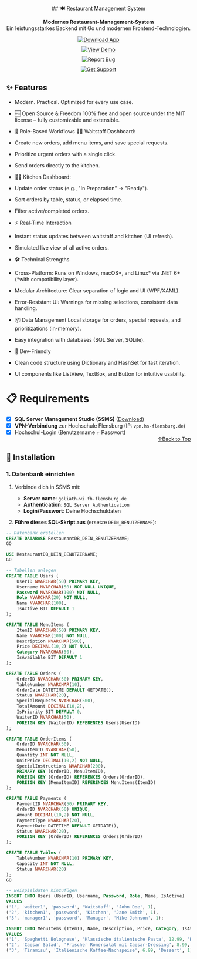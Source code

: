 <div align="center">
<a name="top"></a>
## 🍽️ Restaurant Management System  

**Modernes Restaurant-Management-System**  
Ein leistungsstarkes Backend mit Go und modernen Frontend-Technologien.  

</div>

<div align="center" style="display: flex; flex-direction: column; gap: 10px;">

  <!-- Download Button -->
  <a href="https://github.com/deinrepo/restaurant-system/releases">
    <img src="https://img.shields.io/badge/Download-App-FF5722?style=for-the-badge&logo=github" alt="Download App">
  </a>

  <!-- Demo Button -->
  <a href="https://demo.restaurant-system.de">
    <img src="https://img.shields.io/badge/View-Demo-4CAF50?style=for-the-badge&logo=google-chrome" alt="View Demo">
  </a>

  <!-- Report Bug Button -->
  <a href="https://github.com/deinrepo/restaurant-system/issues">
    <img src="https://img.shields.io/badge/Report-Bug-red?style=for-the-badge&logo=github" alt="Report Bug">
  </a>

  <!-- Support Button -->
  <a href="https://t.me/deinsupport">
    <img src="https://img.shields.io/badge/Get-Support-blue?style=for-the-badge&logo=telegram" alt="Get Support">
  </a>
</div>




## ✨ Features
- Modern. Practical. Optimized for every use case.

- 🆓 Open Source & Freedom
100% free and open source under the MIT license – fully customizable and extensible.

- 👥 Role-Based Workflows
🧑🍳 Waitstaff Dashboard:

- Create new orders, add menu items, and save special requests.

- Prioritize urgent orders with a single click.

- Send orders directly to the kitchen.

- 👨🍳 Kitchen Dashboard:

- Update order status (e.g., "In Preparation" → "Ready").

- Sort orders by table, status, or elapsed time.

- Filter active/completed orders.

- ⚡ Real-Time Interaction
- Instant status updates between waitstaff and kitchen (UI refresh).

- Simulated live view of all active orders.

- 🛠️ Technical Strengths
- Cross-Platform: Runs on Windows, macOS*, and Linux* via .NET 6+ (*with compatibility layer).

- Modular Architecture: Clear separation of logic and UI (WPF/XAML).

- Error-Resistant UI: Warnings for missing selections, consistent data handling.

- 📦 Data Management
  Local storage for orders, special requests, and prioritizations (in-memory).

- Easy integration with databases (SQL Server, SQLite).

- 🚀 Dev-Friendly
- Clean code structure using Dictionary and HashSet for fast iteration.

- UI components like ListView, TextBox, and Button for intuitive usability.


 # 📋 Requirements
- [x] **SQL Server Management Studio (SSMS)** ([Download](https://aka.ms/ssmsfullsetup))  
- [x] **VPN-Verbindung** zur Hochschule Flensburg (IP: `vpn.hs-flensburg.de`)  
- [x] Hochschul-Login (Benutzername + Passwort)  
            <div align ="right">                                                      [↑Back to Top](#top) </div>
## 🚀 Installation  
### 1. Datenbank einrichten  
1. Verbinde dich in SSMS mit:  
   - **Server name**: `goliath.wi.fh-flensburg.de`  
   - **Authentication**: `SQL Server Authentication`  
   - **Login/Passwort**: Deine Hochschuldaten  



2. **Führe dieses SQL-Skript aus** (ersetze `DEIN_BENUTZERNAME`):  
```sql
-- Datenbank erstellen
CREATE DATABASE RestaurantDB_DEIN_BENUTZERNAME;
GO

USE RestaurantDB_DEIN_BENUTZERNAME;
GO

-- Tabellen anlegen
CREATE TABLE Users (
    UserID NVARCHAR(50) PRIMARY KEY,
    Username NVARCHAR(50) NOT NULL UNIQUE,
    Password NVARCHAR(100) NOT NULL,
    Role NVARCHAR(20) NOT NULL,
    Name NVARCHAR(100),
    IsActive BIT DEFAULT 1
);

CREATE TABLE MenuItems (
    ItemID NVARCHAR(50) PRIMARY KEY,
    Name NVARCHAR(100) NOT NULL,
    Description NVARCHAR(500),
    Price DECIMAL(10,2) NOT NULL,
    Category NVARCHAR(50),
    IsAvailable BIT DEFAULT 1
);

CREATE TABLE Orders (
    OrderID NVARCHAR(50) PRIMARY KEY,
    TableNumber NVARCHAR(10),
    OrderDate DATETIME DEFAULT GETDATE(),
    Status NVARCHAR(20),
    SpecialRequests NVARCHAR(500),
    TotalAmount DECIMAL(10,2),
    IsPriority BIT DEFAULT 0,
    WaiterID NVARCHAR(50),
    FOREIGN KEY (WaiterID) REFERENCES Users(UserID)
);

CREATE TABLE OrderItems (
    OrderID NVARCHAR(50),
    MenuItemID NVARCHAR(50),
    Quantity INT NOT NULL,
    UnitPrice DECIMAL(10,2) NOT NULL,
    SpecialInstructions NVARCHAR(200),
    PRIMARY KEY (OrderID, MenuItemID),
    FOREIGN KEY (OrderID) REFERENCES Orders(OrderID),
    FOREIGN KEY (MenuItemID) REFERENCES MenuItems(ItemID)
);

CREATE TABLE Payments (
    PaymentID NVARCHAR(50) PRIMARY KEY,
    OrderID NVARCHAR(50) UNIQUE,
    Amount DECIMAL(10,2) NOT NULL,
    PaymentType NVARCHAR(20),
    PaymentDate DATETIME DEFAULT GETDATE(),
    Status NVARCHAR(20),
    FOREIGN KEY (OrderID) REFERENCES Orders(OrderID)
);

CREATE TABLE Tables (
    TableNumber NVARCHAR(10) PRIMARY KEY,
    Capacity INT NOT NULL,
    Status NVARCHAR(20)
);
GO

-- Beispieldaten hinzufügen
INSERT INTO Users (UserID, Username, Password, Role, Name, IsActive)
VALUES 
('1', 'waiter1', 'password', 'Waitstaff', 'John Doe', 1),
('2', 'kitchen1', 'password', 'Kitchen', 'Jane Smith', 1),
('3', 'manager1', 'password', 'Manager', 'Mike Johnson', 1);

INSERT INTO MenuItems (ItemID, Name, Description, Price, Category, IsAvailable)
VALUES 
('1', 'Spaghetti Bolognese', 'Klassische italienische Pasta', 12.99, 'Hauptgericht', 1),
('2', 'Caesar Salad', 'Frischer Römersalat mit Caesar-Dressing', 8.99, 'Vorspeise', 1),
('3', 'Tiramisu', 'Italienische Kaffee-Nachspeise', 6.99, 'Dessert', 1);  
